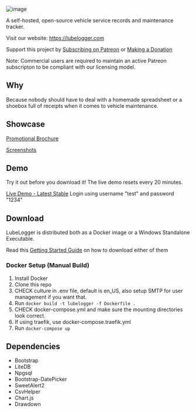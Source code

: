 ![image](https://github.com/hargata/lubelog/assets/155338622/545debcd-d80a-44da-b892-4c652ab0384a)

A self-hosted, open-source vehicle service records and maintenance tracker.

Visit our website: https://lubelogger.com

Support this project by [Subscribing on Patreon](https://patreon.com/LubeLogger) or [Making a Donation](https://buy.stripe.com/aEU9Egc8DdMc9bO144)

Note: Commercial users are required to maintain an active Patreon subscripton to be compliant with our licensing model.

## Why
Because nobody should have to deal with a homemade spreadsheet or a shoebox full of receipts when it comes to vehicle maintenance.

## Showcase
[Promotional Brochure](https://lubelogger.com/brochure.pdf)

[Screenshots](/docs/screenshots.md)

## Demo
Try it out before you download it! The live demo resets every 20 minutes.

[Live Demo - Latest Stable](https://demo.lubelogger.com) Login using username "test" and password "1234"

## Download
LubeLogger is distributed both as a Docker image or a Windows Standalone Executable.

Read this [Getting Started Guide](https://docs.lubelogger.com/Getting%20Started) on how to download either of them

### Docker Setup (Manual Build)
1. Install Docker
2. Clone this repo
3. CHECK culture in .env file, default is en_US, also setup SMTP for user management if you want that.
4. Run `docker build -t lubelogger -f Dockerfile .`
5. CHECK docker-compose.yml and make sure the mounting directories look correct.
6. If using traefik, use docker-compose.traefik.yml
7. Run `docker-compose up`

## Dependencies
- Bootstrap
- LiteDB
- Npgsql
- Bootstrap-DatePicker
- SweetAlert2
- CsvHelper
- Chart.js
- Drawdown
